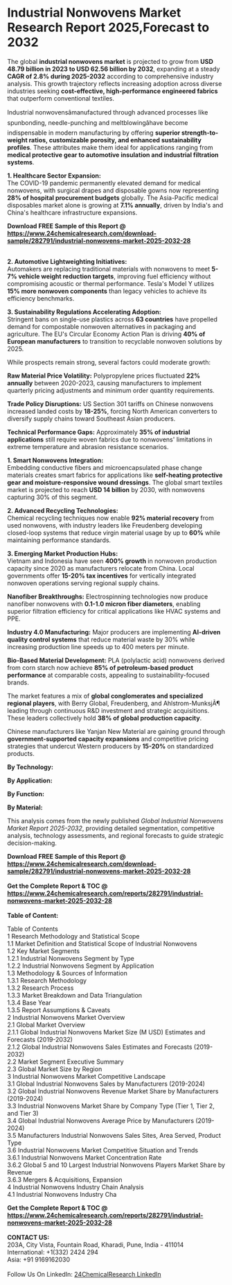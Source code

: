 <h1>Industrial Nonwovens Market Research Report 2025,Forecast to 2032</h1><p>The global <strong>industrial nonwovens market</strong> is projected to grow from <strong>USD 48.79 billion in 2023 to USD 62.56 billion by 2032</strong>, expanding at a steady <strong>CAGR of 2.8% during 2025-2032</strong> according to comprehensive industry analysis. This growth trajectory reflects increasing adoption across diverse industries seeking <strong>cost-effective, high-performance engineered fabrics</strong> that outperform conventional textiles.</p><p>Industrial nonwovensâmanufactured through advanced processes like spunbonding, needle-punching and meltblowingâhave become indispensable in modern manufacturing by offering <strong>superior strength-to-weight ratios, customizable porosity, and enhanced sustainability profiles</strong>. These attributes make them ideal for applications ranging from <strong>medical protective gear to automotive insulation and industrial filtration systems</strong>.</p><p><strong>1. Healthcare Sector Expansion:</strong><br>
The COVID-19 pandemic permanently elevated demand for medical nonwovens, with surgical drapes and disposable gowns now representing <strong>28% of hospital procurement budgets</strong> globally. The Asia-Pacific medical disposables market alone is growing at <strong>7.1% annually</strong>, driven by India's and China's healthcare infrastructure expansions.</p><div><b>Download FREE Sample of this Report @ 
            <a href="https://www.24chemicalresearch.com/download-sample/282791/industrial-nonwovens-market-2025-2032-28">
            https://www.24chemicalresearch.com/download-sample/282791/industrial-nonwovens-market-2025-2032-28</a></b></div><br><p><strong>2. Automotive Lightweighting Initiatives:</strong><br>
Automakers are replacing traditional materials with nonwovens to meet <strong>5-7% vehicle weight reduction targets</strong>, improving fuel efficiency without compromising acoustic or thermal performance. Tesla's Model Y utilizes <strong>15% more nonwoven components</strong> than legacy vehicles to achieve its efficiency benchmarks.</p><p><strong>3. Sustainability Regulations Accelerating Adoption:</strong><br>
Stringent bans on single-use plastics across <strong>63 countries</strong> have propelled demand for compostable nonwoven alternatives in packaging and agriculture. The EU's Circular Economy Action Plan is driving <strong>40% of European manufacturers</strong> to transition to recyclable nonwoven solutions by 2025.</p><p>While prospects remain strong, several factors could moderate growth:</p><p><strong>Raw Material Price Volatility:</strong> Polypropylene prices fluctuated <strong>22% annually</strong> between 2020-2023, causing manufacturers to implement quarterly pricing adjustments and minimum order quantity requirements.</p><p><strong>Trade Policy Disruptions:</strong> US Section 301 tariffs on Chinese nonwovens increased landed costs by <strong>18-25%</strong>, forcing North American converters to diversify supply chains toward Southeast Asian producers.</p><p><strong>Technical Performance Gaps:</strong> Approximately <strong>35% of industrial applications</strong> still require woven fabrics due to nonwovens' limitations in extreme temperature and abrasion resistance scenarios.</p><p><strong>1. Smart Nonwovens Integration:</strong><br>
Embedding conductive fibers and microencapsulated phase change materials creates smart fabrics for applications like <strong>self-heating protective gear and moisture-responsive wound dressings</strong>. The global smart textiles market is projected to reach <strong>USD 14 billion</strong> by 2030, with nonwovens capturing 30% of this segment.</p><p><strong>2. Advanced Recycling Technologies:</strong><br>
Chemical recycling techniques now enable <strong>92% material recovery</strong> from used nonwovens, with industry leaders like Freudenberg developing closed-loop systems that reduce virgin material usage by up to <strong>60%</strong> while maintaining performance standards.</p><p><strong>3. Emerging Market Production Hubs:</strong><br>
Vietnam and Indonesia have seen <strong>400% growth</strong> in nonwoven production capacity since 2020 as manufacturers relocate from China. Local governments offer <strong>15-20% tax incentives</strong> for vertically integrated nonwoven operations serving regional supply chains.</p><p><strong>Nanofiber Breakthroughs:</strong> Electrospinning technologies now produce nanofiber nonwovens with <strong>0.1-1.0 micron fiber diameters</strong>, enabling superior filtration efficiency for critical applications like HVAC systems and PPE.</p><p><strong>Industry 4.0 Manufacturing:</strong> Major producers are implementing <strong>AI-driven quality control systems</strong> that reduce material waste by 30% while increasing production line speeds up to 400 meters per minute.</p><p><strong>Bio-Based Material Development:</strong> PLA (polylactic acid) nonwovens derived from corn starch now achieve <strong>85% of petroleum-based product performance</strong> at comparable costs, appealing to sustainability-focused brands.</p><p>The market features a mix of <strong>global conglomerates and specialized regional players</strong>, with Berry Global, Freudenberg, and Ahlstrom-MunksjÃ¶ leading through continuous R&amp;D investment and strategic acquisitions. These leaders collectively hold <strong>38% of global production capacity</strong>.</p><p>Chinese manufacturers like Yanjan New Material are gaining ground through <strong>government-supported capacity expansions</strong> and competitive pricing strategies that undercut Western producers by <strong>15-20%</strong> on standardized products.</p><p><strong>By Technology:</strong></p><p><strong>By Application:</strong></p><p><strong>By Function:</strong></p><p><strong>By Material:</strong></p><p>This analysis comes from the newly published <em>Global Industrial Nonwovens Market Report 2025-2032</em>, providing detailed segmentation, competitive analysis, technology assessments, and regional forecasts to guide strategic decision-making.</p><div><b>Download FREE Sample of this Report @ 
            <a href="https://www.24chemicalresearch.com/download-sample/282791/industrial-nonwovens-market-2025-2032-28">
            https://www.24chemicalresearch.com/download-sample/282791/industrial-nonwovens-market-2025-2032-28</a></b></div><br><div><b>Get the Complete Report & TOC @ 
            <a href="https://www.24chemicalresearch.com/reports/282791/industrial-nonwovens-market-2025-2032-28">
            https://www.24chemicalresearch.com/reports/282791/industrial-nonwovens-market-2025-2032-28</a></b></div><br>
            <b>Table of Content:</b><p>Table of Contents<br />
1 Research Methodology and Statistical Scope<br />
1.1 Market Definition and Statistical Scope of Industrial Nonwovens<br />
1.2 Key Market Segments<br />
1.2.1 Industrial Nonwovens Segment by Type<br />
1.2.2 Industrial Nonwovens Segment by Application<br />
1.3 Methodology & Sources of Information<br />
1.3.1 Research Methodology<br />
1.3.2 Research Process<br />
1.3.3 Market Breakdown and Data Triangulation<br />
1.3.4 Base Year<br />
1.3.5 Report Assumptions & Caveats<br />
2 Industrial Nonwovens Market Overview<br />
2.1 Global Market Overview<br />
2.1.1 Global Industrial Nonwovens Market Size (M USD) Estimates and Forecasts (2019-2032)<br />
2.1.2 Global Industrial Nonwovens Sales Estimates and Forecasts (2019-2032)<br />
2.2 Market Segment Executive Summary<br />
2.3 Global Market Size by Region<br />
3 Industrial Nonwovens Market Competitive Landscape<br />
3.1 Global Industrial Nonwovens Sales by Manufacturers (2019-2024)<br />
3.2 Global Industrial Nonwovens Revenue Market Share by Manufacturers (2019-2024)<br />
3.3 Industrial Nonwovens Market Share by Company Type (Tier 1, Tier 2, and Tier 3)<br />
3.4 Global Industrial Nonwovens Average Price by Manufacturers (2019-2024)<br />
3.5 Manufacturers Industrial Nonwovens Sales Sites, Area Served, Product Type<br />
3.6 Industrial Nonwovens Market Competitive Situation and Trends<br />
3.6.1 Industrial Nonwovens Market Concentration Rate<br />
3.6.2 Global 5 and 10 Largest Industrial Nonwovens Players Market Share by Revenue<br />
3.6.3 Mergers & Acquisitions, Expansion<br />
4 Industrial Nonwovens Industry Chain Analysis<br />
4.1 Industrial Nonwovens Industry Cha</p><div><b>Get the Complete Report & TOC @ 
            <a href="https://www.24chemicalresearch.com/reports/282791/industrial-nonwovens-market-2025-2032-28">
            https://www.24chemicalresearch.com/reports/282791/industrial-nonwovens-market-2025-2032-28</a></b></div><br><b>CONTACT US:</b><br>
            203A, City Vista, Fountain Road, Kharadi, Pune, India - 411014<br>
            International: +1(332) 2424 294<br>
            Asia: +91 9169162030 <br><br>
            Follow Us On LinkedIn: <a href="https://www.linkedin.com/company/24chemicalresearch/">24ChemicalResearch LinkedIn</a>